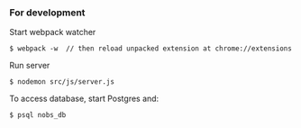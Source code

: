 ### For development

Start webpack watcher

    $ webpack -w  // then reload unpacked extension at chrome://extensions
    
Run server

    $ nodemon src/js/server.js
    
To access database, start Postgres and:

    $ psql nobs_db
